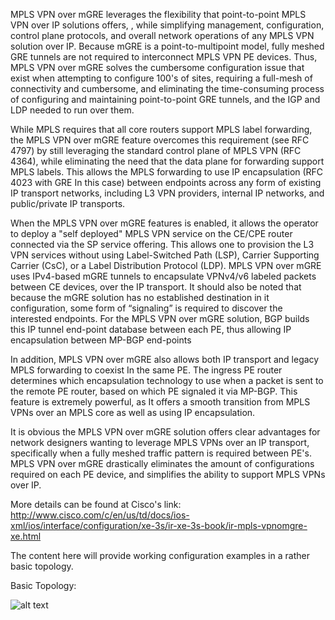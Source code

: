  MPLS VPN over mGRE leverages the flexibility that point-to-point MPLS VPN over IP solutions offers, , while simplifying management, configuration, control plane protocols, and overall network operations of any MPLS VPN solution over IP.   Because mGRE is a point-to-multipoint model, fully meshed GRE tunnels are not required to interconnect MPLS VPN PE devices.  Thus, MPLS VPN over mGRE solves the cumbersome configuration issue that exist when attempting to configure 100's of sites, requiring a full-mesh of connectivity and cumbersome, and eliminating the time-consuming process of configuring and maintaining point-to-point GRE tunnels, and the IGP and LDP needed to run over them. 
 
 While MPLS requires that all core routers support MPLS label forwarding, the MPLS VPN over mGRE feature overcomes this requirement (see RFC 4797) by still leveraging the standard control plane of MPLS VPN (RFC 4364), while eliminating the need that the data plane for forwarding support MPLS labels.   This allows the MPLS forwarding to use IP encapsulation (RFC 4023 with GRE In this case) between endpoints across any form of existing IP transport networks, including L3 VPN providers, internal IP networks, and public/private IP transports. 

When the MPLS VPN over mGRE features is enabled, it allows the operator to deploy a "self deployed" MPLS VPN service on the CE/CPE router connected via the SP service offering.  This allows one to provision the L3 VPN services without using Label-Switched Path (LSP), Carrier Supporting Carrier (CsC), or a Label Distribution Protocol (LDP). MPLS VPN over mGRE uses IPv4-based mGRE tunnels to encapsulate VPNv4/v6 labeled packets between CE devices, over the IP transport.  It should also be noted that because the mGRE solution has no established destination in it configuration, some form of “signaling” is required to discover the interested endpoints.  For the MPLS VPN over mGRE  solution, BGP builds this IP tunnel end-point database between each PE, thus allowing IP encapsulation between MP-BGP end-points

In addition, MPLS VPN over mGRE also allows both IP transport and legacy MPLS forwarding to coexist In the same PE.  The ingress PE router determines which encapsulation technology to use when a packet is sent to the remote PE router, based on which PE signaled it via MP-BGP.  This feature is extremely powerful, as It offers a smooth transition from MPLS VPNs over an MPLS core as well as using IP encapsulation.

It is obvious the MPLS VPN over mGRE solution offers clear advantages for network designers wanting to leverage MPLS VPNs over an IP transport, specifically when a fully meshed traffic pattern is required between PE's.  MPLS VPN over mGRE drastically eliminates the amount of configurations required on each PE device, and simplifies the ability to support MPLS VPNs over IP.

More details can be found at Cisco's link: http://www.cisco.com/c/en/us/td/docs/ios-xml/ios/interface/configuration/xe-3s/ir-xe-3s-book/ir-mpls-vpnomgre-xe.html

The content here will provide working configuration examples in a rather basic topology.

Basic Topology:

![alt text](https://github.com/netwrkr95/mpls-mgre-configs/blob/master/mGRE-Domain.png "Test Topology for configuration files")




